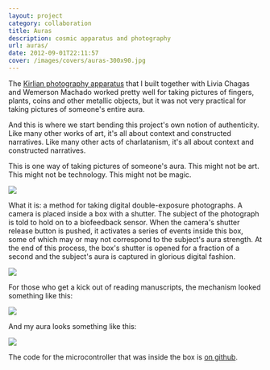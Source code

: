 ```yaml
---
layout: project
category: collaboration
title: Auras
description: cosmic apparatus and photography
url: auras/
date: 2012-09-01T22:11:57
cover: /images/covers/auras-300x90.jpg
---
```

The [Kirlian photography apparatus](/project/kirlian-machine/) that I built together with Livia Chagas and Wemerson Machado worked pretty well for taking pictures of fingers, plants, coins and other metallic objects, but it was not very practical for taking pictures of someone's entire aura.

And this is where we start bending this project's own notion of authenticity. Like many other works of art, it's all about context and constructed narratives. Like many other acts of charlatanism, it's all about context and constructed narratives.

This is one way of taking pictures of someone's aura. This might not be art. This might not be technology. This might not be magic.

![](bio0.jpg)

What it is: a method for taking digital double-exposure photographs. A camera is placed inside a box with a shutter. The subject of the photograph is told to hold on to a biofeedback sensor. When the camera's shutter release button is pushed, it activates a series of events inside this box, some of which may or may not correspond to the subject's aura strength. At the end of this process, the box's shutter is opened for a fraction of a second and the subject's aura is captured in glorious digital fashion.

![](bio1.jpg)

For those who get a kick out of reading manuscripts, the mechanism looked something like this:

![](bio_sch.jpg)

And my aura looks something like this:

![](8250930198_feba496c64_o.jpg)

The code for the microcontroller that was inside the box is [on github](https://github.com/thiagohersan/auras04Arduino).
